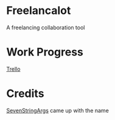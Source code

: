 # Freelancalot
A freelancing collaboration tool

# Work Progress
[Trello](https://trello.com/b/QmPHM8ci/freelancalot)

# Credits
[SevenStringArgs](https://github.com/SevenStringArgs) came up with the name
